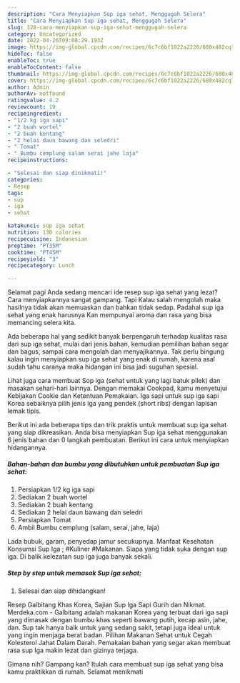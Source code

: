 ```yaml
---
description: "Cara Menyiapkan Sup iga sehat, Menggugah Selera"
title: "Cara Menyiapkan Sup iga sehat, Menggugah Selera"
slug: 328-cara-menyiapkan-sup-iga-sehat-menggugah-selera
category: Uncategorized
date: 2022-04-26T09:08:29.193Z
image: https://img-global.cpcdn.com/recipes/6c7c6bf1022a2226/680x482cq70/sup-iga-sehat-foto-resep-utama.jpg
hideToc: false
enableToc: true
enableTocContent: false
thumbnail: https://img-global.cpcdn.com/recipes/6c7c6bf1022a2226/680x482cq70/sup-iga-sehat-foto-resep-utama.jpg
cover: https://img-global.cpcdn.com/recipes/6c7c6bf1022a2226/680x482cq70/sup-iga-sehat-foto-resep-utama.jpg
author: Admin
authorAv: notfound
ratingvalue: 4.2
reviewcount: 19
recipeingredient:
- "1/2 kg iga sapi"
- "2 buah wortel"
- "2 buah kentang"
- "2 helai daun bawang dan seledri"
- " Tomat"
- " Bumbu cemplung salam serai jahe laja"
recipeinstructions:

- "Selesai dan siap dinikmati!"
categories:
- Resep
tags:
- sup
- iga
- sehat

katakunci: sup iga sehat 
nutrition: 130 calories
recipecuisine: Indonesian
preptime: "PT35M"
cooktime: "PT45M"
recipeyield: "3"
recipecategory: Lunch

---
```



Selamat pagi Anda sedang mencari ide resep sup iga sehat yang lezat? Cara menyiapkannya sangat gampang. Tapi Kalau salah mengolah maka hasilnya tidak akan memuaskan dan bahkan tidak sedap. Padahal sup iga sehat yang enak harusnya Kan mempunyai aroma dan rasa yang bisa memancing selera kita.


Ada beberapa hal yang sedikit banyak berpengaruh terhadap kualitas rasa dari sup iga sehat, mulai dari jenis bahan, kemudian pemilihan bahan segar dan bagus, sampai cara mengolah dan menyajikannya. Tak perlu bingung kalau ingin menyiapkan sup iga sehat yang enak di rumah, karena asal sudah tahu caranya maka hidangan ini bisa jadi suguhan spesial.

Lihat juga cara membuat Sop iga (sehat untuk yang lagi batuk pilek) dan masakan sehari-hari lainnya. Dengan memakai Cookpad, kamu menyetujui Kebijakan Cookie dan Ketentuan Pemakaian. Iga sapi untuk sup iga sapi Korea sebaiknya pilih jenis iga yang pendek (short ribs) dengan lapisan lemak tipis.


Berikut ini ada beberapa tips dan trik praktis untuk membuat sup iga sehat yang siap dikreasikan. Anda bisa menyiapkan Sup iga sehat menggunakan 6 jenis bahan dan 0 langkah pembuatan. Berikut ini cara untuk menyiapkan hidangannya.

<!--inarticleads1-->

##### Bahan-bahan dan bumbu yang dibutuhkan untuk pembuatan Sup iga sehat:

1. Persiapkan 1/2 kg iga sapi
1. Sediakan 2 buah wortel
1. Sediakan 2 buah kentang
1. Sediakan 2 helai daun bawang dan seledri
1. Persiapkan  Tomat
1. Ambil  Bumbu cemplung (salam, serai, jahe, laja)


Lada bubuk, garam, penyedap jamur secukupnya. Manfaat Kesehatan Konsumsi Sup Iga ; #Kuliner #Makanan. Siapa yang tidak suka dengan sup iga. Di balik kelezatan sup iga juga banyak sekali. 

<!--inarticleads2-->

##### Step by step untuk memasak Sup iga sehat:


1. Selesai dan siap dihidangkan!

Resep Galbitang Khas Korea, Sajian Sup Iga Sapi Gurih dan Nikmat. Merdeka.com - Galbitang adalah makanan Korea yang terbuat dari iga sapi yang dimasak dengan bumbu khas seperti bawang putih, kecap asin, jahe, dan. Sup tak hanya baik untuk yang sedang sakit, tetapi juga ideal untuk yang ingin menjaga berat badan. Pilihan Makanan Sehat untuk Cegah Kolesterol Jahat Dalam Darah. Pemakaian bahan yang segar akan membuat rasa sup Iga makin lezat dan gizinya terjaga. 

Gimana nih? Gampang kan? Itulah cara membuat sup iga sehat yang bisa kamu praktikkan di rumah. Selamat menikmati
